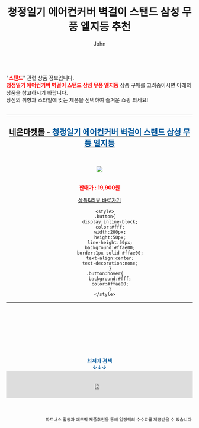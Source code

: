 ﻿---
layout: post
title:  "청정일기 에어컨커버 벽걸이 스탠드 삼성 무풍 엘지등 추천"
author: John
categories: [ 스탠드 ]
tags: [ 스탠드 조명, 스탠드 에어컨, 스탠드 에어컨 청소, 스탠드 마이크, 스탠드오일 오블롱백, 스탠드업 코미디, 스탠드에어컨 물 떨어짐, 스탠드 에어컨 냄새 제거 방법, 스탠드 에어컨 전기세, 스탠드 옷걸이 ]
image: http://4on.co.kr/data/goods/21/09/36//1000000110/register_list_031.jpg 
description: "청정일기 에어컨커버 벽걸이 스탠드 삼성 무풍 엘지등 추천 관련 상품으로 가장 고객 선호도가 높은 제품입니다."
toc: true
toc_sticky: true
---

<br>
"<b><font color='#ff0000'>스탠드</font></b>" 관련 상품 정보입니다.
<br>
<b><font color='#ff0000'>청정일기 에어컨커버 벽걸이 스탠드 삼성 무풍 엘지등</font></b> 상품 구매를 고려중이시면 아래의 상품을 참고하시기 바랍니다.
<br>
당신의 취향과 스타일에 맞는 제품을 선택하여 즐거운 쇼핑 되세요!
<br><br>
<hr>
<p>
    
<center><h2><a href="https://nico.kr/6Z5p04" target="_blank"><b>네온마켓몰 - <font color='#01579B'>청정일기 에어컨커버 벽걸이 스탠드 삼성 무풍 엘지등</font></b></a></h2><br>

<a href="https://nico.kr/6Z5p04" target="_blank"><img src="http://4on.co.kr/data/goods/21/09/36//1000000110/register_list_031.jpg"></a><br><br>

<b><font color='#ff0000'>판매가 : 19,900원 </font></b><br>

<a href="https://nico.kr/6Z5p04" target="_blank" class="button">상품&리뷰 바로가기</a><p>

        <style>
        .button{
            display:inline-block;
            color:#fff;
            width:200px;
            height:50px;
            line-height:50px;
            background:#ffae00;
            border:1px solid #ffae00;
            text-align:center;
            text-decoration:none;
            }
        .button:hover{
            background:#fff;
            color:#ffae00;
            }
        </style>

<hr>

<br><br><br><br><br><br><br>
<center><b><font color='#01579B' size='medium'>최저가 검색<br>
↓↓↓</font></b></center>
<center><iframe src="https://coupa.ng/b1Tbjx" width="100%" height="75" frameborder="0" scrolling="no" referrerpolicy="unsafe-url"></iframe></center>
<br><br>
<p>
<small>
    <div align="right">파트너스 활동과 애드픽 제품추천을 통해 일정액의 수수료를 제공받을 수 있습니다.</div>
</small>
</p>
